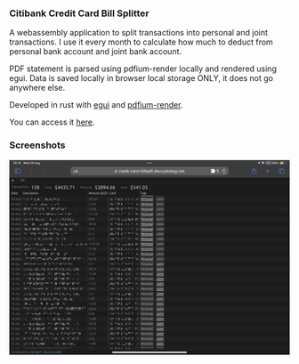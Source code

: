 ### Citibank Credit Card Bill Splitter
A webassembly application to split transactions into personal and joint transactions.
I use it every month to calculate how much to deduct from personal bank account and joint bank account.

PDF statement is parsed using pdfium-render locally and rendered using egui.
Data is saved locally in browser local storage ONLY, it does not go anywhere else.

Developed in rust with [egui](https://github.com/emilk/egui) and [pdfium-render](https://github.com/ajrcarey/pdfium-render).

You can access it [here](https://credit-card-billsplit.decryptology.net/).

### Screenshots
![dark](screenshots/screenshot.jpeg) 
